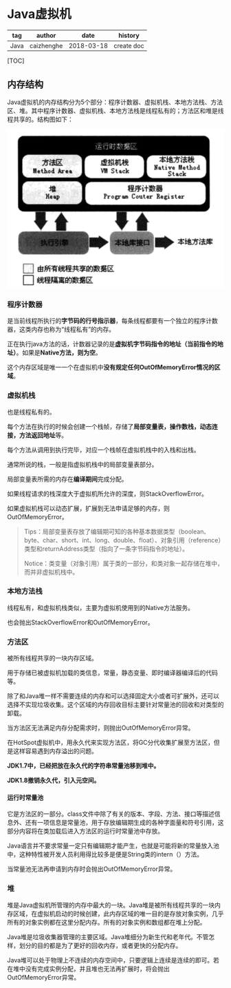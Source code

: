 # Java虚拟机

| tag  | author     | date       | history    |
| ---- | ---------- | ---------- | ---------- |
| Java | caizhenghe | 2018-03-18 | create doc |

[TOC]

## 内存结构

Java虚拟机的内存结构分为5个部分：程序计数器、虚拟机栈、本地方法栈、方法区、堆。其中程序计数器、虚拟机栈、本地方法栈是线程私有的；方法区和堆是线程共享的。结构图如下：

![jvm](doc_src/jvm.png)

### 程序计数器

是当前线程所执行的**字节码的行号指示器**，每条线程都要有一个独立的程序计数器，这类内存也称为“线程私有”的内存。

正在执行java方法的话，计数器记录的是**虚拟机字节码指令的地址（当前指令的地址）**。如果是**Native方法，则为空**。

这个内存区域是唯一一个在虚拟机中**没有规定任何OutOfMemoryError情况的区域**。

### 虚拟机栈

也是线程私有的。

每个方法在执行的时候会创建一个栈帧，存储了**局部变量表，操作数栈，动态连接，方法返回地址**等。

每个方法从调用到执行完毕，对应一个栈帧在虚拟机栈中的入栈和出栈。

通常所说的栈，一般是指虚拟机栈中的局部变量表部分。

局部变量表所需的内存在**编译期间**完成分配。

如果线程请求的栈深度大于虚拟机所允许的深度，则StackOverflowError。

如果虚拟机栈可以动态扩展，扩展到无法申请足够的内存，则OutOfMemoryError。

> Tips：局部变量表存放了编辑期可知的各种基本数据类型（boolean、byte、char、short、int、long、double、float）、对象引用（reference）类型和returnAddress类型（指向了一条字节码指令的地址）。
>
> Notice：类变量（对象引用）属于类的一部分，和类对象一起存储在堆中，而并非虚拟机栈中。

### 本地方法栈

线程私有，和虚拟机栈类似，主要为虚拟机使用到的Native方法服务。

也会抛出StackOverflowError和OutOfMemoryError。

### 方法区

被所有线程共享的一块内存区域。

用于存储已被虚拟机加载的类信息，常量，静态变量、即时编译器编译后的代码等。

除了和Java堆一样不需要连续的内存和可以选择固定大小或者可扩展外，还可以选择不实现垃圾收集。这个区域的内存回收目标主要针对常量池的回收和对类型的卸载。

当方法区无法满足内存分配需求时，则抛出OutOfMemoryError异常。

在HotSpot虚拟机中，用永久代来实现方法区，将GC分代收集扩展至方法区，但是这样容易遇到内存溢出的问题。

**JDK1.7中，已经把放在永久代的字符串常量池移到堆中。**

**JDK1.8撤销永久代，引入元空间。**

#### 运行时常量池

它是方法区的一部分。class文件中除了有关的版本、字段、方法、接口等描述信息外、还有一项信息是常量池，用于存放编辑期生成的各种字面量和符号引用，这部分内容将在类加载后进入方法区的运行时常量池中存放。 

Java语言并不要求常量一定只有编辑期才能产生，也就是可能将新的常量放入池中，这种特性被开发人员利用得比较多是便是String类的intern（）方法。 

当常量池无法再申请到内存时会抛出OutOfMemoryError异常。

### 堆

堆是Java虚拟机所管理的内存中最大的一块。Java堆是被所有线程共享的一块内存区域，在虚拟机启动的时候创建，此内存区域的唯一目的是存放对象实例，几乎所有的对象实例都在这里分配内存。所有的对象实例和数组都在堆上分配。 

Java堆是垃圾收集器管理的主要区域。Java堆细分为新生代和老年代。不管怎样，划分的目的都是为了更好的回收内存，或者更快的分配内存。 

Java堆可以处于物理上不连续的内存空间中，只要逻辑上连续是连续的即可。若在堆中没有完成实例分配，并且堆也无法再扩展时，将会抛出OutOfMemoryError异常。